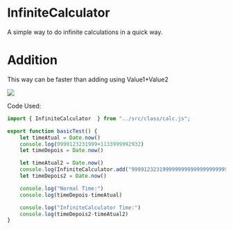 # InfiniteCalculator
A simple way to do infinite calculations in a quick way.

# Addition

This way can be faster than adding using Value1+Value2

![](http://i.imgur.com/pmeBr28.png)  

Code Used:

```js
import { InfiniteCalculator  } from "../src/class/calc.js";

export function basicTest() {
    let timeAtual = Date.now()
    console.log(9999123231999+1133999992932)
    let timeDepois = Date.now()

    let timeAtual2 = Date.now()
    console.log(InfiniteCalculator.add("999912323199999999999999999999999999999999999999999999999999999999+99999999999999999999999999999999999999999999991133999992932"))
    let timeDepois2 = Date.now()

    console.log("Normal Time:")
    console.log(timeDepois-timeAtual)

    console.log("InfiniteCalculator Time:")
    console.log(timeDepois2-timeAtual2)
}
```

